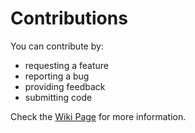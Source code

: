 Contributions
=============

You can contribute by:

- requesting a feature
- reporting a bug
- providing feedback
- submitting code

Check the [Wiki Page](https://github.com/liquidinvestigations/docs/wiki/Contributing) for more information.
